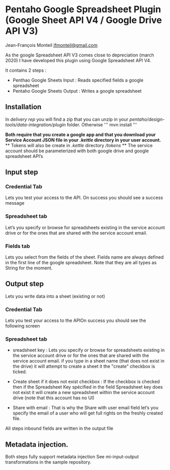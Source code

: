 
# Pentaho Google Spreadsheet Plugin (Google Sheet API V4 / Google Drive API V3)

Jean-François Monteil
jfmonteil@gmail.com

As the google Spreadsheet API V3 comes close to depreciation (march 2020) I have developed this plugin using Google Spreadsheet API V4.

It contains 2 steps :
* Penthao Google Sheets Input : Reads specified fields a google spreadsheet
* Pentaho Google Sheets Output : Writes a google spreadsheet

## Installation
In *delivery rep* you will find a zip that you can unzip in your *pentaho/design-tools/data-integration/plugin* folder.
Otherwise ''' mvn install '''

**Both require that you create a google app and that you download your Service Account JSON file in your *.kettle* directory in your user account.**
** Tokens will also be create in *.kettle* directory */tokens* **
The service account should be parameterized with both google drive and google spreadsheet  API’s

## Input step
### Credential Tab
Lets you test your access to the API.
On success you should see a success message

### Spreadsheet tab
Let’s you specify or browse for spreadsheets existing in the service account drive or for the ones that are shared with the service account email.

### Fields tab
Lets you select from the fields of the sheet.
Fields name are always defined in the first line of the google spreadsheet.
Note that they are all types as String for the moment.

## Output step
Lets you write data into a sheet (existing or not)

### Credential Tab
Lets  you test your access to the APIOn success you should see the following screen

### Spreadsheet tab

* sreadsheet key : 
Lets you specify or browse for spreadsheets existing in the service account drive or for the ones that are shared with the service account email.
if you type in a sheet name (that does not exist in the drive) it will attempt to create a sheet it the "create" checkbox is ticked.

* Create sheet if it does not exist checkbox : 
If the checkbox is checked then if the Spreadsheet Key spécified in the field Spreadsheet key does not exist it will create a new spreadsheet within the service account drive (note that this account has no UI)

* Share with email : 
That is why the Share with user email field let’s you specify the email of a user who will get full rights on the freshly created file.

All steps inbound fields are written in the output file

## Metadata injection.
Both steps fully support metadata injection
See mi-input-output transformations in the sample repository.

 
